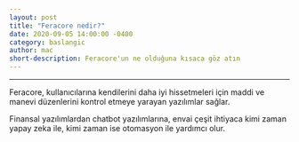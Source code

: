 ```yaml
---
layout: post
title: "Feracore nedir?"
date: 2020-09-05 14:00:00 -0400
category: baslangic
author: mac
short-description: Feracore'un ne olduğuna kısaca göz atın
---
```


-----
Feracore, kullanıcılarına kendilerini daha iyi hissetmeleri için maddi ve manevi düzenlerini kontrol etmeye yarayan yazılımlar sağlar.

Finansal yazılımlardan chatbot yazılımlarına, envai çeşit ihtiyaca kimi zaman yapay zeka ile, kimi zaman ise otomasyon ile yardımcı olur.
